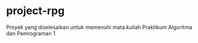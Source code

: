 # project-rpg
Proyek yang diselesaikan untuk memenuhi mata kuliah Praktikum Algoritma dan Pemrograman 1.
